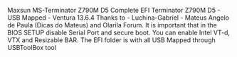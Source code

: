 Maxsun MS-Terminator Z790M D5
Complete EFI Terminator Z790M D5 - USB Mapped - Ventura 13.6.4 Thanks to - Luchina-Gabriel - Mateus Angelo de Paula (Dicas do Mateus) and Olarila Forum. It is important that in the BIOS SETUP disable Serial Port and secure boot. You can enable Intel VT-d, VTX and Resizable BAR. The EFI folder is with all USB Mapped through USBToolBox tool
